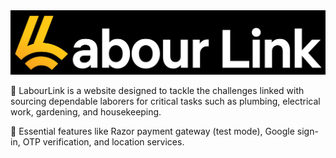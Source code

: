   <img src="https://github.com/asmeet3/labourlink/blob/main/public/assets/ll-header.png" height:80px>

📌 LabourLink is a website designed to tackle the challenges linked with sourcing dependable laborers for critical tasks such as plumbing, electrical work, gardening, and housekeeping.

📌 Essential features like Razor payment gateway (test mode), Google sign-in, OTP verification, and location services.
